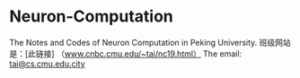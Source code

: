# Neuron-Computation
The Notes and Codes of Neuron Computation in Peking University.
班级网站是：[此链接] （www.cnbc.cmu.edu/~tai/nc19.html）
The email: tai@cs.cmu.edu.city
